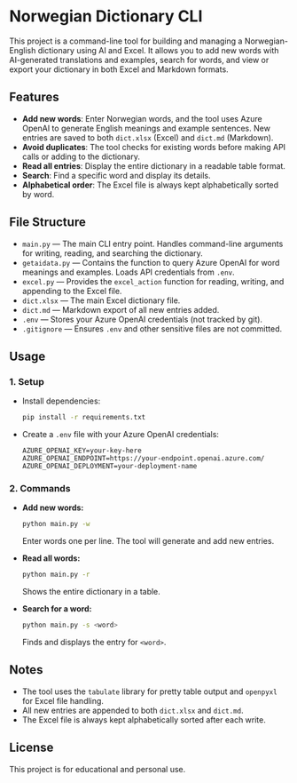 # Norwegian Dictionary CLI

This project is a command-line tool for building and managing a Norwegian-English dictionary using AI and Excel. It allows you to add new words with AI-generated translations and examples, search for words, and view or export your dictionary in both Excel and Markdown formats.

## Features
- **Add new words**: Enter Norwegian words, and the tool uses Azure OpenAI to generate English meanings and example sentences. New entries are saved to both `dict.xlsx` (Excel) and `dict.md` (Markdown).
- **Avoid duplicates**: The tool checks for existing words before making API calls or adding to the dictionary.
- **Read all entries**: Display the entire dictionary in a readable table format.
- **Search**: Find a specific word and display its details.
- **Alphabetical order**: The Excel file is always kept alphabetically sorted by word.

## File Structure
- `main.py` — The main CLI entry point. Handles command-line arguments for writing, reading, and searching the dictionary.
- `getaidata.py` — Contains the function to query Azure OpenAI for word meanings and examples. Loads API credentials from `.env`.
- `excel.py` — Provides the `excel_action` function for reading, writing, and appending to the Excel file.
- `dict.xlsx` — The main Excel dictionary file.
- `dict.md` — Markdown export of all new entries added.
- `.env` — Stores your Azure OpenAI credentials (not tracked by git).
- `.gitignore` — Ensures `.env` and other sensitive files are not committed.

## Usage

### 1. Setup
- Install dependencies:
  ```zsh
  pip install -r requirements.txt
  ```
- Create a `.env` file with your Azure OpenAI credentials:
  ```env
  AZURE_OPENAI_KEY=your-key-here
  AZURE_OPENAI_ENDPOINT=https://your-endpoint.openai.azure.com/
  AZURE_OPENAI_DEPLOYMENT=your-deployment-name
  ```

### 2. Commands
- **Add new words:**
  ```zsh
  python main.py -w
  ```
  Enter words one per line. The tool will generate and add new entries.

- **Read all words:**
  ```zsh
  python main.py -r
  ```
  Shows the entire dictionary in a table.

- **Search for a word:**
  ```zsh
  python main.py -s <word>
  ```
  Finds and displays the entry for `<word>`.

## Notes
- The tool uses the `tabulate` library for pretty table output and `openpyxl` for Excel file handling.
- All new entries are appended to both `dict.xlsx` and `dict.md`.
- The Excel file is always kept alphabetically sorted after each write.

## License
This project is for educational and personal use.
